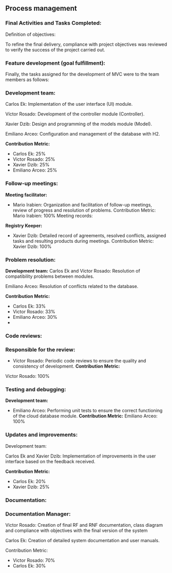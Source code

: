 ## Process management
### Final Activities and Tasks Completed:
Definition of objectives:

To refine the final delivery, compliance with project objectives was reviewed to verify the success of the project carried out.

### Feature development (goal fulfillment):
Finally, the tasks assigned for the development of MVC were to the team members as follows:
### Development team:
 Carlos Ek: Implementation of the user interface (UI) module.
 
 Víctor Rosado: Development of the controller module (Controller).
 
 Xavier Dzib: Design and programming of the models module (Model).
 
 Emiliano Arceo: Configuration and management of the database with H2.
 
**Contribution Metric:**
- Carlos Ek: 25%
- Victor Rosado: 25%
- Xavier Dzib: 25%
- Emiliano Arceo: 25%
  
### Follow-up meetings:

**Meeting facilitator:** 
- Mario Irabien: Organization and facilitation of follow-up meetings, review of progress and resolution of problems.
Contribution Metric:
Mario Irabien: 100%
Meeting records:

**Registry Keeper:**
- Xavier Dzib: Detailed record of agreements, resolved conflicts, assigned tasks and resulting products during meetings.
Contribution Metric:
Xavier Dzib: 100%
### Problem resolution:

**Development team:**
Carlos Ek and Víctor Rosado: Resolution of compatibility problems between modules.

Emiliano Arceo: Resolution of conflicts related to the database.

**Contribution Metric:**
- Carlos Ek: 33%
- Victor Rosado: 33%
- Emiliano Arceo: 30%
- 
### Code reviews:

### Responsible for the review:
- Víctor Rosado: Periodic code reviews to ensure the quality and consistency of development.
**Contribution Metric:**
  
Victor Rosado: 100%

### Testing and debugging:

**Development team:**
- Emiliano Arceo: Performing unit tests to ensure the correct functioning of the cloud database module.
**Contribution Metric:**
Emiliano Arceo: 100%
### Updates and improvements:

Development team:

Carlos Ek and Xavier Dzib: Implementation of improvements in the user interface based on the feedback received.

**Contribution Metric:**
- Carlos Ek: 20%
- Xavier Dzib: 25%
### Documentation:

### Documentation Manager:
 Victor Rosado: Creation of final RF and RNF documentation, class diagram and compliance with objectives with the final version of the system
 
 Carlos Ek: Creation of detailed system documentation and user manuals.
 
Contribution Metric:
- Victor Rosado: 70%
- Carlos Ek: 30%
